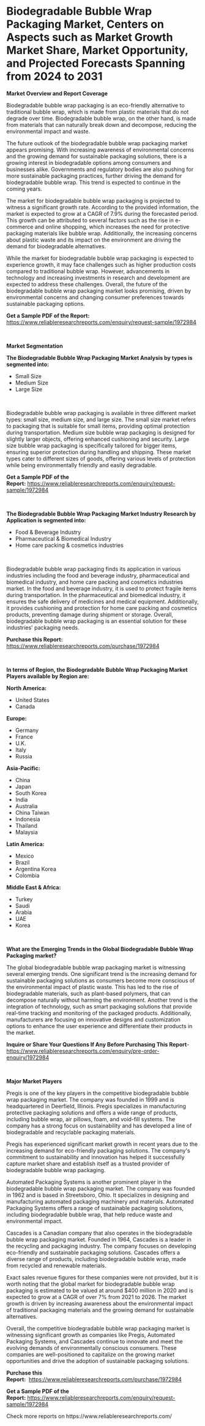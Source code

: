 <p><h1>Biodegradable Bubble Wrap Packaging Market, Centers on Aspects such as Market Growth Market Share, Market Opportunity, and Projected Forecasts Spanning from 2024 to 2031</h1></p><p><strong>Market Overview and Report Coverage</strong></p>
<p><p>Biodegradable bubble wrap packaging is an eco-friendly alternative to traditional bubble wrap, which is made from plastic materials that do not degrade over time. Biodegradable bubble wrap, on the other hand, is made from materials that can naturally break down and decompose, reducing the environmental impact and waste.</p><p>The future outlook of the biodegradable bubble wrap packaging market appears promising. With increasing awareness of environmental concerns and the growing demand for sustainable packaging solutions, there is a growing interest in biodegradable options among consumers and businesses alike. Governments and regulatory bodies are also pushing for more sustainable packaging practices, further driving the demand for biodegradable bubble wrap. This trend is expected to continue in the coming years.</p><p>The market for biodegradable bubble wrap packaging is projected to witness a significant growth rate. According to the provided information, the market is expected to grow at a CAGR of 7.9% during the forecasted period. This growth can be attributed to several factors such as the rise in e-commerce and online shopping, which increases the need for protective packaging materials like bubble wrap. Additionally, the increasing concerns about plastic waste and its impact on the environment are driving the demand for biodegradable alternatives. </p><p>While the market for biodegradable bubble wrap packaging is expected to experience growth, it may face challenges such as higher production costs compared to traditional bubble wrap. However, advancements in technology and increasing investments in research and development are expected to address these challenges. Overall, the future of the biodegradable bubble wrap packaging market looks promising, driven by environmental concerns and changing consumer preferences towards sustainable packaging options.</p></p>
<p><strong>Get a Sample PDF of the Report:</strong> <a href="https://www.reliableresearchreports.com/enquiry/request-sample/1972984">https://www.reliableresearchreports.com/enquiry/request-sample/1972984</a></p>
<p>&nbsp;</p>
<p><strong>Market Segmentation</strong></p>
<p><strong>The Biodegradable Bubble Wrap Packaging Market Analysis by types is segmented into:</strong></p>
<p><ul><li>Small Size</li><li>Medium Size</li><li>Large Size</li></ul></p>
<p>&nbsp;</p>
<p><p>Biodegradable bubble wrap packaging is available in three different market types: small size, medium size, and large size. The small size market refers to packaging that is suitable for small items, providing optimal protection during transportation. Medium size bubble wrap packaging is designed for slightly larger objects, offering enhanced cushioning and security. Large size bubble wrap packaging is specifically tailored for bigger items, ensuring superior protection during handling and shipping. These market types cater to different sizes of goods, offering various levels of protection while being environmentally friendly and easily degradable.</p></p>
<p><strong>Get a Sample PDF of the Report:</strong>&nbsp;<a href="https://www.reliableresearchreports.com/enquiry/request-sample/1972984">https://www.reliableresearchreports.com/enquiry/request-sample/1972984</a></p>
<p>&nbsp;</p>
<p><strong>The Biodegradable Bubble Wrap Packaging Market Industry Research by Application is segmented into:</strong></p>
<p><ul><li>Food & Beverage Industry</li><li>Pharmaceutical & Biomedical Industry</li><li>Home care packing & cosmetics industries</li></ul></p>
<p>&nbsp;</p>
<p><p>Biodegradable bubble wrap packaging finds its application in various industries including the food and beverage industry, pharmaceutical and biomedical industry, and home care packing and cosmetics industries market. In the food and beverage industry, it is used to protect fragile items during transportation. In the pharmaceutical and biomedical industry, it ensures the safe delivery of medicines and medical equipment. Additionally, it provides cushioning and protection for home care packing and cosmetics products, preventing damage during shipment or storage. Overall, biodegradable bubble wrap packaging is an essential solution for these industries' packaging needs.</p></p>
<p><strong>Purchase this Report:</strong>&nbsp; <a href="https://www.reliableresearchreports.com/purchase/1972984">https://www.reliableresearchreports.com/purchase/1972984</a></p>
<p>&nbsp;</p>
<p><strong>In terms of Region, the Biodegradable Bubble Wrap Packaging Market Players available by Region are:</strong></p>
<p>
    <p> <strong> North America: </strong>
        <ul>
            <li>United States</li>
            <li>Canada</li>
        </ul>
        </p> 
    <p> <strong> Europe: </strong>
        <ul>
            <li>Germany</li>
            <li>France</li>
            <li>U.K.</li>
            <li>Italy</li>
            <li>Russia</li>
        </ul>
        </p> 
    <p> <strong> Asia-Pacific: </strong>
        <ul>
            <li>China</li>
            <li>Japan</li>
            <li>South Korea</li>
            <li>India</li>
            <li>Australia</li>
            <li>China Taiwan</li>
            <li>Indonesia</li>
            <li>Thailand</li>
            <li>Malaysia</li>
        </ul>
        </p> 
    <p> <strong> Latin America: </strong>
        <ul>
            <li>Mexico</li>
            <li>Brazil</li>
            <li>Argentina Korea</li>
            <li>Colombia</li>
        </ul>
        </p> 
    <p> <strong> Middle East & Africa: </strong>
        <ul>
            <li>Turkey</li>
            <li>Saudi</li>
            <li>Arabia</li>
            <li>UAE</li>
            <li>Korea</li>
        </ul>
    </p>
    </p>
<p>&nbsp;</p>
<p><strong>What are the Emerging Trends in the Global Biodegradable Bubble Wrap Packaging market?</strong></p>
<p><p>The global biodegradable bubble wrap packaging market is witnessing several emerging trends. One significant trend is the increasing demand for sustainable packaging solutions as consumers become more conscious of the environmental impact of plastic waste. This has led to the rise of biodegradable materials, such as plant-based polymers, that can decompose naturally without harming the environment. Another trend is the integration of technology, such as smart packaging solutions that provide real-time tracking and monitoring of the packaged products. Additionally, manufacturers are focusing on innovative designs and customization options to enhance the user experience and differentiate their products in the market.</p></p>
<p><strong>Inquire or Share Your Questions If Any Before Purchasing This Report</strong>- <a href="https://www.reliableresearchreports.com/enquiry/pre-order-enquiry/1972984">https://www.reliableresearchreports.com/enquiry/pre-order-enquiry/1972984</a></p>
<p>&nbsp;</p>
<p><strong>Major Market Players</strong></p>
<p><p>Pregis is one of the key players in the competitive biodegradable bubble wrap packaging market. The company was founded in 1999 and is headquartered in Deerfield, Illinois. Pregis specializes in manufacturing protective packaging solutions and offers a wide range of products, including bubble wrap, air pillows, foam, and void-fill systems. The company has a strong focus on sustainability and has developed a line of biodegradable and recyclable packaging materials.</p><p>Pregis has experienced significant market growth in recent years due to the increasing demand for eco-friendly packaging solutions. The company's commitment to sustainability and innovation has helped it successfully capture market share and establish itself as a trusted provider of biodegradable bubble wrap packaging.</p><p>Automated Packaging Systems is another prominent player in the biodegradable bubble wrap packaging market. The company was founded in 1962 and is based in Streetsboro, Ohio. It specializes in designing and manufacturing automated packaging machinery and materials. Automated Packaging Systems offers a range of sustainable packaging solutions, including biodegradable bubble wrap, that help reduce waste and environmental impact.</p><p>Cascades is a Canadian company that also operates in the biodegradable bubble wrap packaging market. Founded in 1964, Cascades is a leader in the recycling and packaging industry. The company focuses on developing eco-friendly and sustainable packaging solutions. Cascades offers a diverse range of products, including biodegradable bubble wrap, made from recycled and renewable materials.</p><p>Exact sales revenue figures for these companies were not provided, but it is worth noting that the global market for biodegradable bubble wrap packaging is estimated to be valued at around $400 million in 2020 and is expected to grow at a CAGR of over 7% from 2021 to 2026. The market growth is driven by increasing awareness about the environmental impact of traditional packaging materials and the growing demand for sustainable alternatives.</p><p>Overall, the competitive biodegradable bubble wrap packaging market is witnessing significant growth as companies like Pregis, Automated Packaging Systems, and Cascades continue to innovate and meet the evolving demands of environmentally conscious consumers. These companies are well-positioned to capitalize on the growing market opportunities and drive the adoption of sustainable packaging solutions.</p></p>
<p><strong>Purchase this Report:</strong>&nbsp;&nbsp;<a href="https://www.reliableresearchreports.com/purchase/1972984">https://www.reliableresearchreports.com/purchase/1972984</a></p>
<p></p>
<p><strong>Get a Sample PDF of the Report:</strong>&nbsp;<a href="https://www.reliableresearchreports.com/enquiry/request-sample/1972984">https://www.reliableresearchreports.com/enquiry/request-sample/1972984</a></p>
<p>Check more reports on https://www.reliableresearchreports.com/</p>